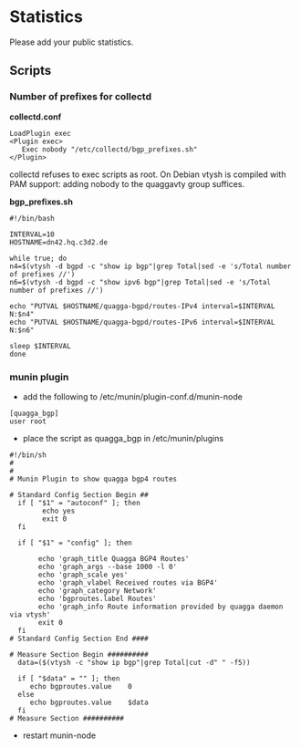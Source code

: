 # Statistics
Please add your public statistics.

## Scripts

### Number of prefixes for collectd
**collectd.conf**

```
LoadPlugin exec
<Plugin exec>
   Exec nobody "/etc/collectd/bgp_prefixes.sh"
</Plugin>
```

collectd refuses to exec scripts as root. On Debian vtysh is compiled with PAM support: adding nobody to the quaggavty group suffices.

**bgp_prefixes.sh**

```
#!/bin/bash

INTERVAL=10
HOSTNAME=dn42.hq.c3d2.de

while true; do
n4=$(vtysh -d bgpd -c "show ip bgp"|grep Total|sed -e 's/Total number of prefixes //')
n6=$(vtysh -d bgpd -c "show ipv6 bgp"|grep Total|sed -e 's/Total number of prefixes //')

echo "PUTVAL $HOSTNAME/quagga-bgpd/routes-IPv4 interval=$INTERVAL N:$n4"
echo "PUTVAL $HOSTNAME/quagga-bgpd/routes-IPv6 interval=$INTERVAL N:$n6"

sleep $INTERVAL
done
```

### munin plugin
* add the following to /etc/munin/plugin-conf.d/munin-node

```
[quagga_bgp]
user root
```

* place the script as quagga_bgp in /etc/munin/plugins

```
#!/bin/sh
#
#
# Munin Plugin to show quagga bgp4 routes

# Standard Config Section Begin ##
  if [ "$1" = "autoconf" ]; then
        echo yes
        exit 0
  fi

  if [ "$1" = "config" ]; then

       echo 'graph_title Quagga BGP4 Routes'
       echo 'graph_args --base 1000 -l 0'
       echo 'graph_scale yes'
       echo 'graph_vlabel Received routes via BGP4'
       echo 'graph_category Network'
       echo 'bgproutes.label Routes'
       echo 'graph_info Route information provided by quagga daemon via vtysh'
       exit 0
  fi
# Standard Config Section End ####

# Measure Section Begin ##########
  data=($(vtysh -c "show ip bgp"|grep Total|cut -d" " -f5))

  if [ "$data" = "" ]; then
     echo bgproutes.value    0
  else
     echo bgproutes.value    $data
  fi
# Measure Section ##########
```
* restart munin-node